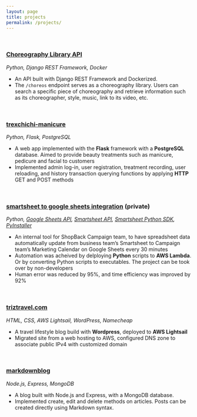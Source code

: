 ```yaml
---
layout: page
title: projects
permalink: /projects/
---
```


<br/>

### **[Choreography Library API](https://github.com/yunchipang/djangorf_choreolib)**
*Python, Django REST Framework, Docker*
* An API built with Django REST Framework and Dockerized.
* The `/choreos` endpoint serves as a choreography library. Users can search a specific piece of choreography and retrieve information such as its choreographer, style, music, link to its video, etc.

<br/>

### **[trexchichi-manicure](https://github.com/yunchipang/trexchichi-manicure)**
*Python, Flask, PostgreSQL*
* A web app implemented with the **Flask** framework with a **PostgreSQL** database. Aimed to provide beauty treatments such as manicure, pedicure and facial to customers
* Implemented admin log-in, user registration, treatment recording, user reloading, and history transaction
querying functions by applying **HTTP** GET and POST methods

<br/>

### **[smartsheet to google sheets integration](https://github.com/yunchipang/smartsheet-gsheet-integration)** (private)
*Python, [Google Sheets API](https://developers.google.com/sheets/api), [Smartsheet API](https://smartsheet.redoc.ly/), [Smartsheet Python SDK](http://smartsheet-platform.github.io/smartsheet-python-sdk/index.html), [PyInstaller](https://pyinstaller.org/)*
* An internal tool for ShopBack Campaign team, to have spreadsheet data automatically update from business team’s Smartsheet to Campaign team’s Marketing Calendar on Google Sheets every 30 minutes
* Automation was acheived by delploying **Python** scripts to **AWS Lambda**. Or by converting Python scripts to executables. The project can be took over by non-developers
* Human error was reduced by 95%, and time efficiency was improved by 92%

<br/>

### [**triztravel.com**](https://triztravel.com)
*HTML, CSS, AWS Lightsail, WordPress, Namecheap*
* A travel lifestyle blog build with **Wordpress**, deployed to **AWS Lightsail**
* Migrated site from a web hosting to AWS, configured DNS zone to associate public IPv4 with customized domain

<br/>

### [**markdownblog**](https://github.com/yunchipang/markdownblog)
*Node.js, Express, MongoDB*
* A blog built with Node.js and Express, with a MongoDB database.
* Implemented create, edit and delete methods on articles. Posts can be created directly using Markdown syntax. 